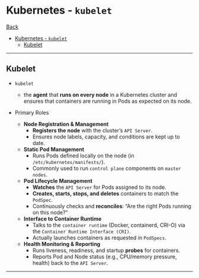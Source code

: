 # Kubernetes - `kubelet`

[Back](../../index.md)

- [Kubernetes - `kubelet`](#kubernetes---kubelet)
  - [Kubelet](#kubelet)

---

## Kubelet

- `kubelet`

  - the **agent** that **runs on every node** in a Kubernetes cluster and ensures that containers are running in Pods as expected on its node.

- Primary Roles

  - **Node Registration & Management**
    - **Registers the node** with the cluster’s `API Server`.
    - Ensures node labels, capacity, and conditions are kept up to date.
  - **Static Pod Management**
    - Runs Pods defined locally on the node (in `/etc/kubernetes/manifests/`).
    - Commonly used to run `control plane` components on `master nodes`.
  - **Pod Lifecycle Management**
    - **Watches** the `API Server` for Pods assigned to its node.
    - **Creates, starts, stops, and deletes** containers to match the `PodSpec`.
    - Continuously checks and **reconciles**: “Are the right Pods running on this node?”
  - **Interface to Container Runtime**
    - Talks to the `container runtime` (Docker, containerd, CRI-O) via the `Container Runtime Interface (CRI)`.
    - Actually launches containers as requested in `PodSpecs`.
  - **Health Monitoring & Reporting**
    - Runs liveness, readiness, and startup **probes** for containers.
    - Reports Pod and Node status (e.g., CPU/memory pressure, health) back to the `API Server`.

---
